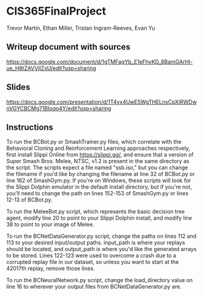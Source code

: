 # CIS365FinalProject
Trevor Martin, Ethan Miller, Tristan Ingram-Reeves, Evan Yu

## Writeup document with sources
https://docs.google.com/document/d/1gTMFagYb_E1eFhvKD_6BamGArHl-ue_H8tZAVVjIZxU/edit?usp=sharing

## Slides
https://docs.google.com/presentation/d/1T4yx4UwE5WgTHELnsCpXiRWDwnVGYCBCMg71BIoqo4Y/edit?usp=sharing

## Instructions
To run the BCBot.py or SmashTrainer.py files, which correlate with the Behavioral Cloning and Reinforcement Learning
approaches respectively, first install Slippi Online from https://slippi.gg/, and ensure that a version of Super Smash
Bros. Melee, NTSC, v1.2 is present in the same directory as the script. The scripts expect a file named "ssb.iso," but you
can change the filename if you'd like by changing the filename at line 32 of BCBot.py or line 162 of SmashGym.py. If you're
on Windows, these scripts will look for the Slippi Dolphin emulator in the default install directory, but if you're not, you'll
need to change the path on lines 152-153 of SmashGym.py or lines 12-13 of BCBot.py.

To run the MeleeBot.py script, which represents the basic decision tree agent, modify line 20 to point to your Slippi Dolphin
install, and modify line 38 to point to your image of Melee.

To run the BCNetDataGenerator.py script, change the paths on lines 112 and 113 to your desired input/output paths. input_path
is where your replays should be located, and output_path is where you'd like the generated arrays to be stored. Lines 122-123
were used to overcome a crash due to a corrupted replay file in our dataset, so unless you want to start at the 42017th replay,
remove those lines.

To run the BCNeuralNetwork.py script, change the load_directory value on line 16 to wherever your output files from
BCNetDataGenerator.py are.
